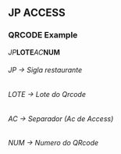 ## JP ACCESS


### QRCODE Example
*JP*__LOTE__*AC*__NUM__

###### JP -> Sigla restaurante
###### LOTE -> Lote do Qrcode
###### AC -> Separador (Ac de Access)
###### NUM -> Numero do QRcode